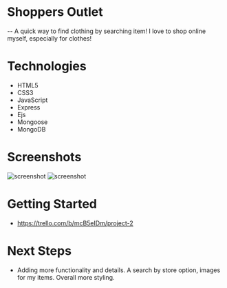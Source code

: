 # Shoppers Outlet
-- A quick way to find clothing by searching item! I love to shop online myself, especially for clothes!

# Technologies
- HTML5
- CSS3
- JavaScript
- Express
- Ejs
- Mongoose
- MongoDB

# Screenshots
![screenshot](./images/screenshot1.png)
![screenshot](./images/screenshot2.png)


# Getting Started
- https://trello.com/b/mcB5eIDm/project-2
# Next Steps
- Adding more functionality and details. A search by store option, images for my items. Overall more styling.
